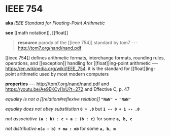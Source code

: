 # IEEE 754

**aka** _IEEE Standard for Floating-Point Arithmetic_

**see** [[math notation]], [[float]]

> **resource** parody of the [[ieee 754]] standard by tom7 --- <http://tom7.org/nand/nand.pdf>

[[ieee 754]] defines arithmetic formats, interchange formats, rounding rules, operations, and [[exception]] handling for [[float]]ing-point arithmetic --- <https://en.wikipedia.org/wiki/IEEE_754>. it is the standard for [[float]]ing-point arithmetic used by most modern computers

**properties** --- <http://tom7.org/nand/nand.pdf> and <https://youtu.be/Ae9EKCyI1xU?t=272> and Effective C, p. 47

_equality is not a [[relation#reflexive relation]]_ **`"NaN" + "NaN"`**

_equality does not obey substitution_ **`0 = .0`** but **`1 -- 0 + 1 -- .0`**

_not associative_ **`(a : b) : c + a : (b : c)`** for some **`a, b, c`**

_not distributive_ **`m(a : b) + ma : mb`** for some **`a, b, m`**
